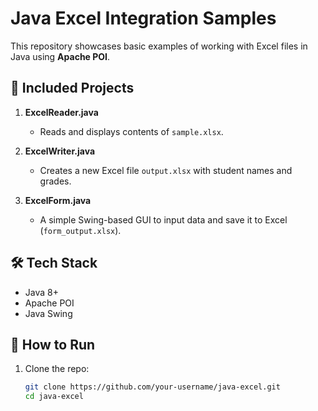 # Java Excel Integration Samples

This repository showcases basic examples of working with Excel files in Java using **Apache POI**.

## 🔧 Included Projects

1. **ExcelReader.java**
   - Reads and displays contents of `sample.xlsx`.

2. **ExcelWriter.java**
   - Creates a new Excel file `output.xlsx` with student names and grades.

3. **ExcelForm.java**
   - A simple Swing-based GUI to input data and save it to Excel (`form_output.xlsx`).

## 🛠️ Tech Stack

- Java 8+
- Apache POI
- Java Swing

## 🧪 How to Run

1. Clone the repo:
   ```bash
   git clone https://github.com/your-username/java-excel.git
   cd java-excel
